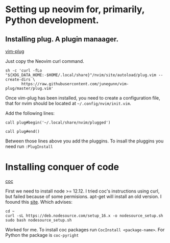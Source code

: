 # Setting up neovim for, primarily, Python development.

## Installing plug. A plugin manaager.

[vim-plug](https://github.com/junegunn/vim-plug)

Just copy the Neovim curl command.

```
sh -c 'curl -fLo "${XDG_DATA_HOME:-$HOME/.local/share}"/nvim/site/autoload/plug.vim --create-dirs \
       https://raw.githubusercontent.com/junegunn/vim-plug/master/plug.vim'
```

Once vim-plug has been installed, you need to create a configuration file, that
for nvim should be located at `~/.config/nvim/init.vim`.

Add the following lines:
```
call plug#begin('~/.local/share/nvim/plugged')

call plug#end()
```

Between those lines above you add the pluggins. To insall the pluggins you need
run `:PlugInstall`


# Installing conquer of code

[coc](https://github.com/neoclide/coc.nvim/wiki/Install-coc.nvim)

First we need to install node >= 12.12. I tried coc's instructions using curl,
but failed because of some permisions. apt-get will install an old version.
I foound this [site](https://www.digitalocean.com/community/tutorials/how-to-install-node-js-on-ubuntu-20-04). Which advises:

```
cd ~
curl -sL https://deb.nodesource.com/setup_16.x -o nodesource_setup.sh
sudo bash nodesource_setup.sh
```
Worked for me. To install coc packages run `CocInstall <package-name>`. For
Python the package is `coc-pyright`




